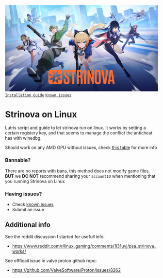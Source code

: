 ![strinova-17sub-2131408368](./images/cover.jpg)
[`Installation Guide`](./INSTALLATION.md) [`Known issues`](./KNOWN_ISSUES.md)

# Strinova on Linux
Lutris script and guide to let strinova run on linux. It works by setting a certain registery key, and that seems to manage the conflict the anticheat has with winedbg.

Should work on any AMD GPU without issues, check [this table](./TESTED.md) for more info

### Bannable?
There are no reports with bans, this method does not modify game files, **BUT** we **DO NOT** recommend sharing your `accountID` when mentioning that you running Strinova on Linux

### Having issues?
- Check [known issues](./KNOWN_ISSUES.md) 
- Submit an issue

## Additional info
See the reddit discussion I started for usefull info:
- https://www.reddit.com/r/linux_gaming/comments/1l31uvj/psa_strinova_works/

See offficail issue in valve proton github repo:
- https://github.com/ValveSoftware/Proton/issues/8262
